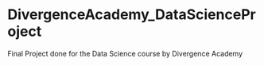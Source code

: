 # DivergenceAcademy_DataScienceProject
Final Project done for the Data Science course by Divergence Academy
